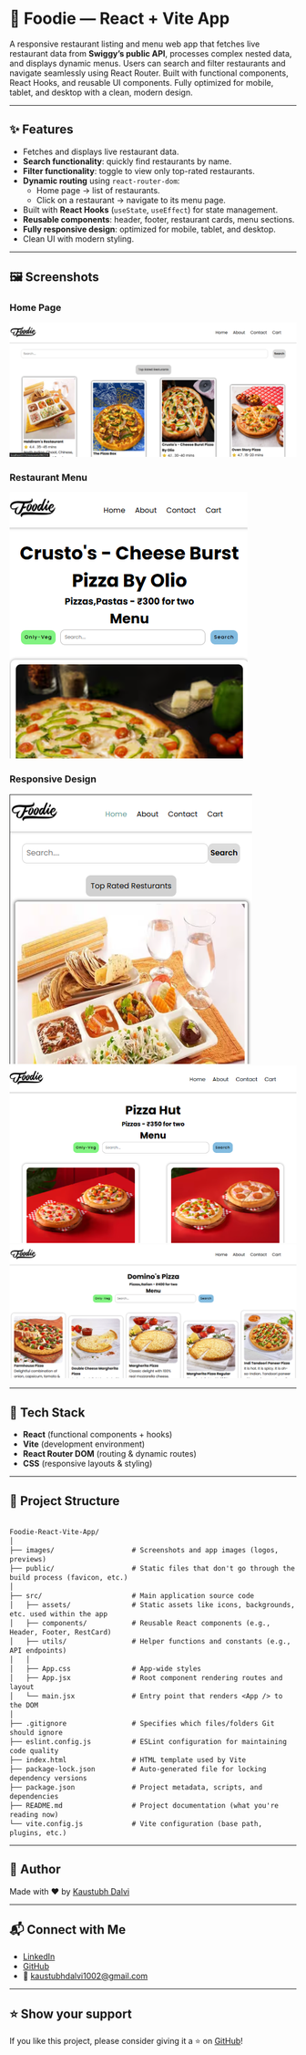 # 🍴 Foodie — React + Vite App

A responsive restaurant listing and menu web app that fetches live restaurant data from **Swiggy’s public API**, processes complex nested data, and displays dynamic menus. Users can search and filter restaurants and navigate seamlessly using React Router. Built with functional components, React Hooks, and reusable UI components. Fully optimized for mobile, tablet, and desktop with a clean, modern design.

---

## ✨ Features
- Fetches and displays live restaurant data.
- **Search functionality**: quickly find restaurants by name.
- **Filter functionality**: toggle to view only top-rated restaurants.
- **Dynamic routing** using `react-router-dom`:
  - Home page → list of restaurants.
  - Click on a restaurant → navigate to its menu page.
- Built with **React Hooks** (`useState`, `useEffect`) for state management.
- **Reusable components**: header, footer, restaurant cards, menu sections.
- **Fully responsive design**: optimized for mobile, tablet, and desktop.
- Clean UI with modern styling.

---

## 🖼️ Screenshots

### Home Page
![Home Page](./images/home_page_ss.png)

### Restaurant Menu
![Restaurant Menu](./images/resturant_menu_ss.png)

### Responsive Design
![Mobile View](./images/mobile_view_ss.png)
![Tablet View](./images/tablet_view_ss.png)
![Desktop View](./images/desktop_view_ss.png)

---

## 🧰 Tech Stack
- **React** (functional components + hooks)
- **Vite** (development environment)
- **React Router DOM** (routing & dynamic routes)
- **CSS** (responsive layouts & styling)

---

## 📂 Project Structure

```plaintext

Foodie-React-Vite-App/
│
├── images/                   # Screenshots and app images (logos, previews)
├── public/                   # Static files that don't go through the build process (favicon, etc.)
│
├── src/                      # Main application source code
│   ├── assets/               # Static assets like icons, backgrounds, etc. used within the app
│   ├── components/           # Reusable React components (e.g., Header, Footer, RestCard)
│   ├── utils/                # Helper functions and constants (e.g., API endpoints)
│   │
│   ├── App.css               # App-wide styles
│   ├── App.jsx               # Root component rendering routes and layout
│   └── main.jsx              # Entry point that renders <App /> to the DOM
│
├── .gitignore                # Specifies which files/folders Git should ignore
├── eslint.config.js          # ESLint configuration for maintaining code quality
├── index.html                # HTML template used by Vite
├── package-lock.json         # Auto-generated file for locking dependency versions
├── package.json              # Project metadata, scripts, and dependencies
├── README.md                 # Project documentation (what you're reading now)
└── vite.config.js            # Vite configuration (base path, plugins, etc.)

```

---

## 📌 Author

Made with ❤️ by [Kaustubh Dalvi](https://github.com/Kaustubh-Dalvi1001)

---

## 📬 Connect with Me

- [LinkedIn](https://www.linkedin.com/in/kaustubh-dalvi-0431662a8)  
- [GitHub](https://github.com/Kaustubh-Dalvi1001)  
- 📧 kaustubhdalvi1002@gmail.com

---

## ⭐ Show your support

If you like this project, please consider giving it a ⭐ on [GitHub](https://github.com/Kaustubh-Dalvi1001/foodie-react-vite-app)!